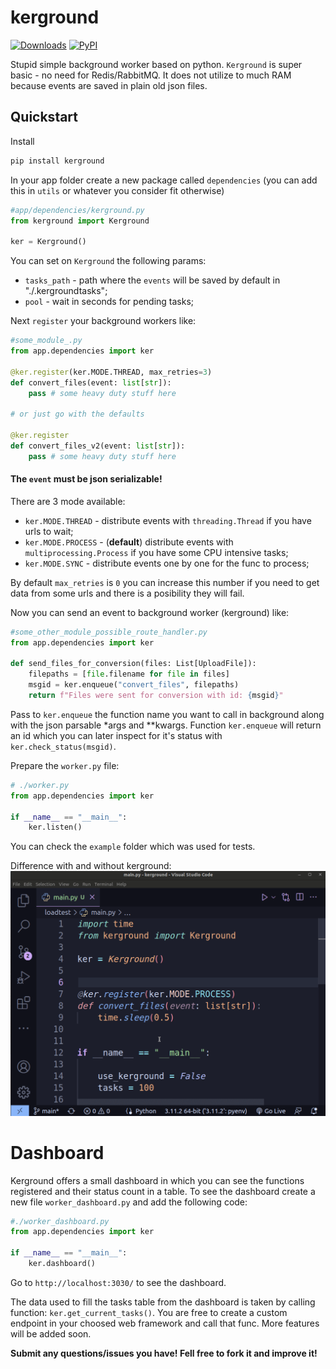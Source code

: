 # kerground 
[![Downloads](https://pepy.tech/badge/kerground)](https://pepy.tech/project/kerground) [![PyPI](https://img.shields.io/pypi/v/kerground?color=blue)](https://pypi.org/project/kerground/)


Stupid simple background worker based on python. `Kerground` is super basic - no need for Redis/RabbitMQ. It does not utilize to much RAM because events are saved in plain old json files.


## Quickstart

Install

```py
pip install kerground
```

In your app folder create a new package called `dependencies` (you can add this in `utils` or whatever you consider fit otherwise)

```py
#app/dependencies/kerground.py
from kerground import Kerground

ker = Kerground()
```
You can set on `Kerground` the following params:
- `tasks_path` - path where the `events` will be saved by default in "./.kergroundtasks";
- `pool` - wait in seconds for pending tasks;

Next `register` your background workers like:
```py
#some_module_.py
from app.dependencies import ker

@ker.register(ker.MODE.THREAD, max_retries=3)
def convert_files(event: list[str]):
    pass # some heavy duty stuff here

# or just go with the defaults

@ker.register
def convert_files_v2(event: list[str]):
    pass # some heavy duty stuff here

```
#### **The `event` must be json serializable!** 

There are 3 mode available:
- `ker.MODE.THREAD` - distribute events with `threading.Thread` if you have urls to wait;
- `ker.MODE.PROCESS` - (**default**) distribute events with `multiprocessing.Process` if you have some CPU intensive tasks;
- `ker.MODE.SYNC` - distribute events one by one for the func to process;

By default `max_retries` is `0` you can increase this number if you need to get data from some urls and there is a posibility they will fail.

Now you can send an event to background worker (kerground) like:
```py
#some_other_module_possible_route_handler.py
from app.dependencies import ker

def send_files_for_conversion(files: List[UploadFile]):
    filepaths = [file.filename for file in files]
    msgid = ker.enqueue("convert_files", filepaths)
    return f"Files were sent for conversion with id: {msgid}"
```
Pass to `ker.enqueue` the function name you want to call in background along with the json parsable *args and **kwargs. Function `ker.enqueue` will return an id which you can later inspect for it's status with `ker.check_status(msgid)`.

Prepare the `worker.py` file:
```py
# ./worker.py
from app.dependencies import ker

if __name__ == "__main__":
    ker.listen()
```

You can check the `example` folder which was used for tests.

Difference with and without kerground:
![](./loadtestkerground.gif)

# Dashboard

Kerground offers a small dashboard in which you can see the functions registered and their status count in a table.
To see the dashboard create a new file `worker_dashboard.py` and add the following code:
```py
#./worker_dashboard.py
from app.dependencies import ker

if __name__ == "__main__":
    ker.dashboard()
```
Go to `http://localhost:3030/` to see the dashboard.

The data used to fill the tasks table from the dashboard is taken by calling function: `ker.get_current_tasks()`.
You are free to create a custom endpoint in your choosed web framework and call that func.
More features will be added soon. 


**Submit any questions/issues you have! Fell free to fork it and improve it!**

